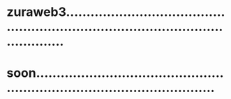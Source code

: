 # zuraweb3..........................................................................................................
# soon.................................................................................................
